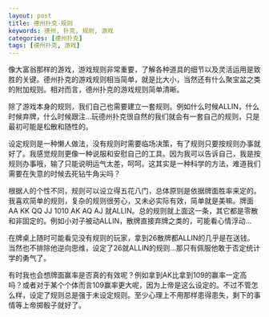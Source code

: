 ```yaml
---
layout: post
title: 德州扑克-规则
keywords: 德州, 扑克, 规则, 游戏
categories: [德州扑克]
tags: [德州扑克, 游戏]
---
```

像大富翁那样的游戏，游戏规则非常重要，了解各种道具的细节以及灵活运用是致胜的关键。德州扑克的游戏规则相当简单，就是比大小，当然还有什么聚宝盆之类的附加规则。相对而言，德州扑克的游戏规则简单清晰。

除了游戏本身的规则，我们自己也需要建立一套规则。例如什么时候ALLIN，什么时候弃牌，什么时候跟注...玩德州扑克很自然的我们就会有一套自己的规则，只是最初可能是松散和随性的。

设定规则是一种懒人做法，没有规则时需要临场决策，有了规则只要按规则办事就好了。我感觉规则更像一种说服和安慰自己的工具。因为我可以告诉自己，我是按规则办事哦，输了只能说明运气太差，呵呵。这其实是一种科学的方法，难道我们需要在失意的时候去死钻牛角尖吗？
<!-- more -->
根据人的个性不同，规则可以设立得五花八门，总体原则是依据牌面胜率来定的。我喜欢简单的规则，复杂的规则很劳心，又未必实际有效，简单就是美嘛。牌面 AA KK QQ JJ 1010 AK AQ AJ 就ALLIN。总的规则就上面这一条，其它都是零散和非固定的。例如小对子被动ALLIN，散牌直接弃牌之类的，可能看心情浮动...

在牌桌上随时可能看见没有规则的玩家，拿到26散牌都ALLIN的几乎是在送钱。当然也不排除他逆向思维，设定了26就ALLIN的规则...那只有佩服他敢于否定统计学的勇气了。

有时我也会想牌面赢率是否真的有效呢？例如拿到AK比拿到109的赢率一定高吗？或者对于某个个体而言109赢率更大呢，因为上帝是这么设定的。不过不管怎么样，设定了规则总是强于未设定规则。至少心理上不用那样患得患失，剩下的事情等上帝掷骰子就好了。 